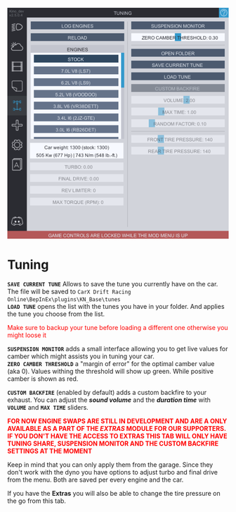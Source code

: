 ![tuning](../Images/tuning.png)
# Tuning
**`SAVE CURRENT TUNE`** Allows to save the tune you currently have on the car.   
The file will be saved to `CarX Drift Racing Online\BepInEx\plugins\KN_Base\tunes`  
**`LOAD TUNE`** opens the list with the tunes you have in your folder. And applies the tune you choose from the list.
<p style="color:red;">Make sure to backup your tune before loading a different one otherwise you might loose it</p>

**`SUSPENSION MONITOR`** adds a small interface allowing you to get live values for camber which might assists you in tuning your car.  
**`ZERO CAMBER THRESHOLD`** a "margin of error" for the optimal camber value (aka 0). Values withing the threshold will show up green. While positive camber is shown as red.

**`CUSTOM BACKFIRE`** (enabled by default) adds a custom backfire to your exhaust. You can adjust the ***sound volume*** and the ***duration time*** with **`VOLUME`** and **`MAX TIME`** sliders.

<p style="color:red;"><b>FOR NOW ENGINE SWAPS ARE STILL IN DEVELOPMENT AND ARE A ONLY AVAILABLE AS A PART OF THE <i>EXTRAS</i> MODULE FOR OUR SUPPORTERS. IF YOU DON'T HAVE THE ACCESS TO EXTRAS THIS TAB WILL ONLY HAVE TUNING SHARE, SUSPENSION MONITOR AND THE CUSTOM BACKFIRE SETTINGS AT THE MOMENT</b></p>

Keep in mind that you can only apply them from the garage. Since they don't work with the dyno you have options to adjust turbo and final drive from the menu. Both are saved per every engine and the car.

If you have the **Extras** you will also be able to change the tire pressure on the go from this tab.
